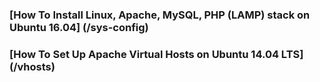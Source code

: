 ### [How To Install Linux, Apache, MySQL, PHP (LAMP) stack on Ubuntu 16.04] (/sys-config)

### [How To Set Up Apache Virtual Hosts on Ubuntu 14.04 LTS] (/vhosts)
